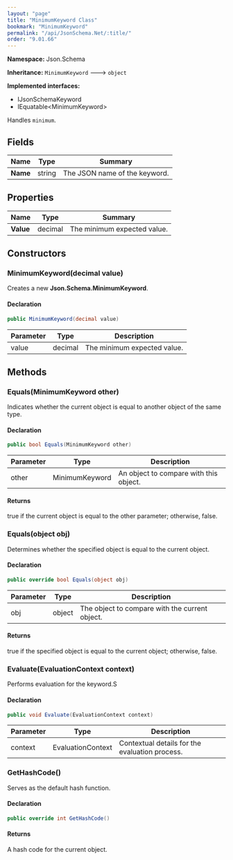 ```yaml
---
layout: "page"
title: "MinimumKeyword Class"
bookmark: "MinimumKeyword"
permalink: "/api/JsonSchema.Net/:title/"
order: "9.01.66"
---
```

**Namespace:** Json.Schema

**Inheritance:**
`MinimumKeyword`
 🡒 
`object`

**Implemented interfaces:**

- IJsonSchemaKeyword
- IEquatable\<MinimumKeyword\>

Handles `minimum`.

## Fields

| Name | Type | Summary |
|---|---|---|
| **Name** | string | The JSON name of the keyword. |
## Properties

| Name | Type | Summary |
|---|---|---|
| **Value** | decimal | The minimum expected value. |
## Constructors

### MinimumKeyword(decimal value)

Creates a new **Json.Schema.MinimumKeyword**.

#### Declaration

```c#
public MinimumKeyword(decimal value)
```
| Parameter | Type | Description |
|---|---|---|
| value | decimal | The minimum expected value. |

## Methods

### Equals(MinimumKeyword other)

Indicates whether the current object is equal to another object of the same type.

#### Declaration

```c#
public bool Equals(MinimumKeyword other)
```
| Parameter | Type | Description |
|---|---|---|
| other | MinimumKeyword | An object to compare with this object. |

#### Returns

true if the current object is equal to the <paramref name="other">other</paramref> parameter; otherwise, false.

### Equals(object obj)

Determines whether the specified object is equal to the current object.

#### Declaration

```c#
public override bool Equals(object obj)
```
| Parameter | Type | Description |
|---|---|---|
| obj | object | The object to compare with the current object. |

#### Returns

true if the specified object  is equal to the current object; otherwise, false.

### Evaluate(EvaluationContext context)

Performs evaluation for the keyword.S

#### Declaration

```c#
public void Evaluate(EvaluationContext context)
```
| Parameter | Type | Description |
|---|---|---|
| context | EvaluationContext | Contextual details for the evaluation process. |

### GetHashCode()

Serves as the default hash function.

#### Declaration

```c#
public override int GetHashCode()
```

#### Returns

A hash code for the current object.

